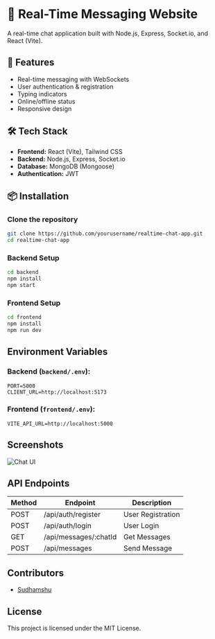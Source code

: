 # 📩 Real-Time Messaging Website

A real-time chat application built with Node.js, Express, Socket.io, and React (Vite).

## 🚀 Features

- Real-time messaging with WebSockets
- User authentication & registration
- Typing indicators
- Online/offline status
- Responsive design

## 🛠 Tech Stack

- **Frontend:** React (Vite), Tailwind CSS
- **Backend:** Node.js, Express, Socket.io
- **Database:** MongoDB (Mongoose)
- **Authentication:** JWT

## 📦 Installation

### Clone the repository

```sh
git clone https://github.com/yourusername/realtime-chat-app.git
cd realtime-chat-app
```

### Backend Setup

```sh
cd backend
npm install
npm start
```

### Frontend Setup

```sh
cd frontend
npm install
npm run dev
```

## Environment Variables

### Backend (`backend/.env`):

```
PORT=5000
CLIENT_URL=http://localhost:5173
```

### Frontend (`frontend/.env`):

```
VITE_API_URL=http://localhost:5000
```

## Screenshots

![Chat UI](https://via.placeholder.com/800x400.png?text=Chat+UI+Screenshot)

## API Endpoints

| Method | Endpoint              | Description       |
| ------ | --------------------- | ----------------- |
| POST   | /api/auth/register    | User Registration |
| POST   | /api/auth/login       | User Login        |
| GET    | /api/messages/:chatId | Get Messages      |
| POST   | /api/messages         | Send Message      |

## Contributors

- [Sudhamshu](https://github.com/Sephyroth1)

## License

This project is licensed under the MIT License.
